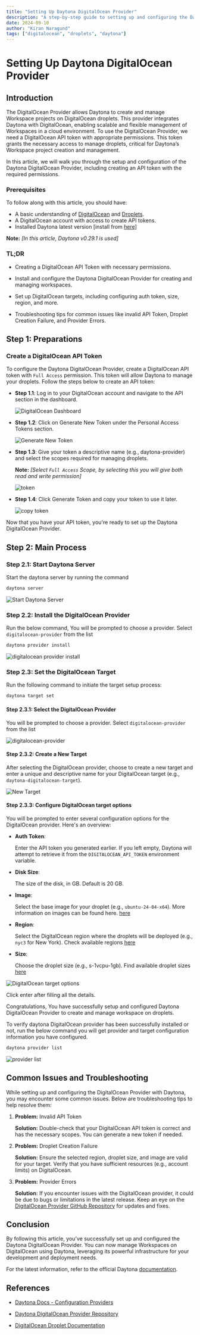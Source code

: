 ```yaml
---
title: "Setting Up Daytona DigitalOcean Provider"
description: "A step-by-step guide to setting up and configuring the Daytona DigitalOcean Provider for managing workspace projects on DigitalOcean droplets."
date: 2024-09-10
author: "Kiran Naragund"
tags: ["digitalocean", "droplets", "daytona"]
---
```


# Setting Up Daytona DigitalOcean Provider

## Introduction

The DigitalOcean Provider allows Daytona to create and manage Workspace projects on DigitalOcean droplets. This provider integrates Daytona with DigitalOcean, enabling scalable and flexible management of Workspaces in a cloud environment. To use the DigitalOcean Provider, we need a DigitalOcean API token with appropriate permissions. This token grants the necessary access to manage droplets, critical for Daytona’s Workspace project creation and management.

In this article, we will walk you through the setup and configuration of the Daytona DigitalOcean Provider, including creating an API token with the required permissions.

### Prerequisites

To follow along with this article, you should have:
- A basic understanding of [DigitalOcean](../definitions/20240910_definition_digitalocean.md) and [Droplets](../definitions/20240910_definition_droplets.md).
- A DigitalOcean account with access to create API tokens.
- Installed Daytona latest version [install from [here](https://www.daytona.io/docs/installation/installation/)]

**Note:** *[In this article, Daytona v0.29.1 is used]*

### TL;DR

- Creating a DigitalOcean API Token with necessary permissions.

- Install and configure the Daytona DigitalOcean Provider for creating and managing workspaces.

- Set up DigitalOcean targets, including configuring auth token, size, region, and more.

- Troubleshooting tips for common issues like invalid API Token, Droplet Creation Failure, and Provider Errors.


## Step 1: Preparations

### Create a DigitalOcean API Token

To configure the Daytona DigitalOcean Provider, create a DigitalOcean API token with `Full Access` permission. This token will allow Daytona to manage your droplets. Follow the steps below to create an API token:

- **Step 1.1**: Log in to your DigitalOcean account and navigate to the API section in the dashboard.

  ![DigitalOcean Dashboard](assets/20240910_setting_up_daytona_digitalocean_provider_img_1.png)

- **Step 1.2**: Click on Generate New Token under the Personal Access Tokens section.

  ![Generate New Token](assets/20240910_setting_up_daytona_digitalocean_provider_img_2.png)

- **Step 1.3**: Give your token a descriptive name (e.g., daytona-provider) and select the scopes required for managing droplets. 

  **Note:** *[Select `Full Access` Scope, by selecting this you will give both read and write permission]*

  ![token](assets/20240910_setting_up_daytona_digitalocean_provider_img_3.png)

- **Step 1.4**:  Click Generate Token and copy your token to use it later.

  ![copy token](assets/20240910_setting_up_daytona_digitalocean_provider_img_4.png)

Now that you have your API token, you're ready to set up the Daytona DigitalOcean Provider.

## Step 2: Main Process

### Step 2.1: Start Daytona Server
Start the daytona server by running the command

```bash
daytona server
```

![Start Daytona Server](assets/20240910_setting_up_daytona_digitalocean_provider_img_5.png)

### Step 2.2: Install the DigitalOcean Provider
Run the below command, You will be prompted to choose a provider. Select `digitalocean-provider` from the list


```bash
daytona provider install
```

![digitalocean provider install](assets/20240910_setting_up_daytona_digitalocean_provider_img_6.png)

### Step 2.3: Set the DigitalOcean Target
Run the following command to initiate the target setup process:

```bash
daytona target set
```

  #### Step 2.3.1: Select the DigitalOcean Provider

  You will be prompted to choose a provider. Select `digitalocean-provider` from the list

  ![digitalocean-provider](assets/20240910_setting_up_daytona_digitalocean_provider_img_7.png)

  #### Step 2.3.2: Create a New Target

  After selecting the DigitalOcean provider, choose to create a new target and enter a unique and descriptive name for your DigitalOcean target (e.g., `daytona-digitalocean-target`).

  ![New Target](assets/20240910_setting_up_daytona_digitalocean_provider_img_8.png)

  #### Step 2.3.3: Configure DigitalOcean target options

  You will be prompted to enter several configuration options for the DigitalOcean provider. Here's an overview:

  - **Auth Token**:

    Enter the API token you generated earlier. If you left empty, Daytona will attempt to retrieve it from the `DIGITALOCEAN_API_TOKEN` environment variable.

  - **Disk Size**:

    The size of the disk, in GB. Default is 20 GB.

  - **Image**:

    Select the base image for your droplet (e.g., `ubuntu-24-04-x64`). More information on images can be found here. [here](https://docs.digitalocean.com/products/droplets/how-to/create/)

  - **Region**:

    Select the DigitalOcean region where the droplets will be deployed (e.g., `nyc3` for New York). Check available regions [here](https://docs.digitalocean.com/platform/regional-availability/)

  - **Size**:

    Choose the droplet size (e.g., s-1vcpu-1gb). Find available droplet sizes [here](https://docs.digitalocean.com/products/droplets/concepts/choosing-a-plan/)


  ![DigitalOcean target options](assets/20240910_setting_up_daytona_digitalocean_provider_img_9.png)

Click enter after filling all the details.

Congratulations, You have successfully setup and configured Daytona DigitalOcean Provider to create and manage workspace on droplets.

To verify daytona DigitalOcean provider has been successfully installed or not, run the below command you will get provider and target configuration information you have configured.

```bash
daytona provider list
```

![provider list](assets/20240910_setting_up_daytona_digitalocean_provider_img_10.png)

## Common Issues and Troubleshooting
While setting up and configuring the DigitalOcean Provider with Daytona, you may encounter some common issues. Below are troubleshooting tips to help resolve them:
1. **Problem:** Invalid API Token

   **Solution:** Double-check that your DigitalOcean API token is correct and has the necessary scopes. You can generate a new token if needed.

2. **Problem:** Droplet Creation Failure

   **Solution:** Ensure the selected region, droplet size, and image are valid for your target. Verify that you have sufficient resources (e.g., account limits) on DigitalOcean.

3. **Problem:** Provider Errors

   **Solution:** If you encounter issues with the DigitalOcean provider, it could be due to bugs or limitations in the latest release. Keep an eye on the [DigitalOcean Provider GitHub Repository](https://github.com/daytonaio/daytona-provider-digitalocean) for updates and fixes.


## Conclusion
By following this article, you’ve successfully set up and configured the Daytona DigitalOcean Provider. You can now manage Workspaces on DigitalOcean using Daytona, leveraging its powerful infrastructure for your development and deployment needs.

For the latest information, refer to the official Daytona [documentation](https://www.daytona.io/docs/).

## References

- [Daytona Docs - Configuration Providers](https://www.daytona.io/docs/configuration/providers/#officially-supported-providers)

- [Daytona DigitalOcean Provider Repository](https://github.com/daytonaio/daytona-provider-digitalocean)

- [DigitalOcean Droplet Documentation](https://docs.digitalocean.com/products/droplets/how-to/create/)
